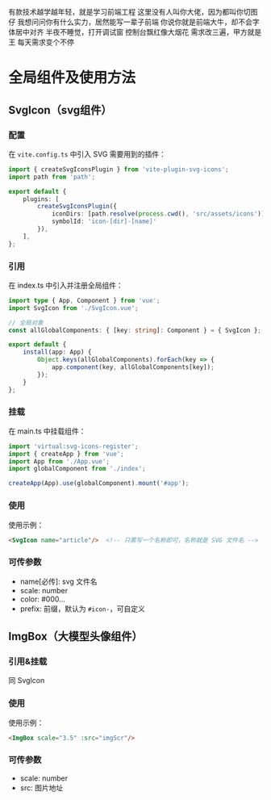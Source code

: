 有款技术越学越年轻，就是学习前端工程
这里没有人叫你大佬，因为都叫你切图仔
我想问问你有什么实力，居然能写一辈子前端
你说你就是前端大牛，却不会字体居中对齐
半夜不睡觉，打开调试窗
控制台飘红像大烟花
需求改三遍，甲方就是王
每天需求变个不停

# 全局组件及使用方法

## SvgIcon（svg组件）

### 配置

在 `vite.config.ts` 中引入 SVG 需要用到的插件：

```typescript
import { createSvgIconsPlugin } from 'vite-plugin-svg-icons';
import path from 'path';

export default {
    plugins: [
        createSvgIconsPlugin({
            iconDirs: [path.resolve(process.cwd(), 'src/assets/icons')], // 这里为调用 SVG 的路径
            symbolId: 'icon-[dir]-[name]'
        }),
    ],
};
```

### 引用

在 index.ts 中引入并注册全局组件：

```typescript
import type { App, Component } from 'vue';
import SvgIcon from './SvgIcon.vue';

// 全局对象
const allGlobalComponents: { [key: string]: Component } = { SvgIcon };

export default {
    install(app: App) {
        Object.keys(allGlobalComponents).forEach(key => {
            app.component(key, allGlobalComponents[key]);
        });
    }
};
```

### 挂载

在 main.ts 中挂载组件：

```typescript
import 'virtual:svg-icons-register';
import { createApp } from 'vue';
import App from './App.vue';
import globalComponent from './index';

createApp(App).use(globalComponent).mount('#app');
```

### 使用

使用示例：

```html
<SvgIcon name="article"/>  <!-- 只需写一个名称即可，名称就是 SVG 文件名 -->
```

### 可传参数

- name[必传]:    svg 文件名
- scale:    number
- color:    #000...
- prefix:    前缀，默认为 `#icon-`，可自定义

## ImgBox（大模型头像组件）

### 引用&挂载

同 SvgIcon

### 使用

使用示例：

```html
<ImgBox scale="3.5" :src="imgScr"/>
```

### 可传参数

- scale:    number
- src:    图片地址